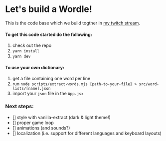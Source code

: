 # Let's build a Wordle!

This is the code base which we build togther in [my twitch stream](https://www.twitch.tv/d40b_codes).

#### To get this code started do the following:

1. check out the repo
2. `yarn install`
3. `yarn dev`

#### To use your own dictionary:

1. get a file containing one word per line
2. run `node scripts/extract-words.mjs [path-to-your-file] > src/word-lists/[name].json`
3. import your `json` file in the `App.jsx`

### Next steps:

- [] style with vanilla-extract (dark & light theme!)
- [] proper game loop
- [] animations (and sounds?)
- [] localization (i.e. support for different languages and keyboard layouts)
